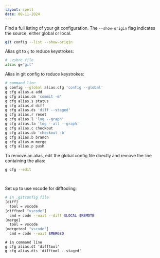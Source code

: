 ```yaml
---
layout: spell
date: 08-11-2024
---
```


Find a full listing of your git configuration. The `--show-origin` flag indicates the source, either global or local.

```bash
git config --list --show-origin
```

Alias git to `g` to reduce keystrokes:

```bash
# .zshrc file
alias g="git"
```

Alias in git config to reduce keystrokes:

```bash
# command line
g config --global alias.cfg 'config --global'
g cfg alias.a add
g cfg alias.cm 'commit -m'
g cfg alias.s status
g cfg alias.d diff
g cfg alias.ds 'diff --staged'
g cfg alias.r reset
g cfg alias.l 'log --graph'
g cfg alias.la 'log --all --graph'
g cfg alias.c checkout
g cfg alias.cb 'checkout -b'
g cfg alias.b branch
g cfg alias.m merge
g cfg alias.p push
```

To remove an alias, edit the global config file directly and remove the line containing the alias:

```bash
g cfg --edit
```

<br>

Set up to use vscode for difftooling:

```bash
# in .gitconfig file
[diff]
  tool = vscode
[difftool "vscode"]
  cmd = code --wait --diff $LOCAL $REMOTE
[merge]
  tool = vscode
[mergetool "vscode"]
  cmd = code --wait $MERGED
```

```shell
# in command line
g cfg alias.dt 'difftool'
g cfg alias.dts 'difftool --staged'
```
